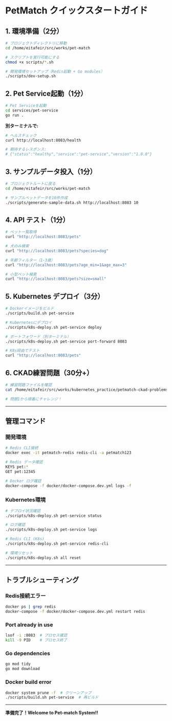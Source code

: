 # PetMatch クイックスタートガイド

## 1. 環境準備（2分）

```bash
# プロジェクトディレクトリに移動
cd /home/eitafeir/src/works/pet-match

# スクリプトを実行可能にする
chmod +x scripts/*.sh

# 開発環境セットアップ（Redis起動 + Go modules）
./scripts/dev-setup.sh
```

## 2. Pet Service起動（1分）

```bash
# Pet Serviceを起動
cd services/pet-service
go run .
```

**別ターミナルで:**
```bash
# ヘルスチェック
curl http://localhost:8083/health

# 期待するレスポンス:
# {"status":"healthy","service":"pet-service","version":"1.0.0"}
```

## 3. サンプルデータ投入（1分）

```bash
# プロジェクトルートに戻る
cd /home/eitafeir/src/works/pet-match

# サンプルペットデータを10件作成
./scripts/generate-sample-data.sh http://localhost:8083 10
```

## 4. API テスト（1分）

```bash
# ペット一覧取得
curl "http://localhost:8083/pets"

# 犬のみ検索
curl "http://localhost:8083/pets?species=dog"

# 年齢フィルター（1-3歳）
curl "http://localhost:8083/pets?age_min=1&age_max=3"

# 小型ペット検索
curl "http://localhost:8083/pets?size=small"
```

## 5. Kubernetes デプロイ（3分）

```bash
# Dockerイメージをビルド
./scripts/build.sh pet-service

# Kubernetesにデプロイ
./scripts/k8s-deploy.sh pet-service deploy

# ポートフォワード（別ターミナル）
./scripts/k8s-deploy.sh pet-service port-forward 8083

# K8s経由でテスト
curl "http://localhost:8083/pets"
```

## 6. CKAD練習問題（30分+）

```bash
# 練習問題ファイルを確認
cat /home/eitafeir/src/works/kubernetes_practice/petmatch-ckad-problems.md

# 問題1から順番にチャレンジ！
```

---

## 管理コマンド

### 開発環境
```bash
# Redis CLI接続
docker exec -it petmatch-redis redis-cli -a petmatch123

# Redis データ確認
KEYS pet:*
GET pet:12345

# Docker ログ確認
docker-compose -f docker/docker-compose.dev.yml logs -f
```

### Kubernetes環境
```bash
# デプロイ状況確認
./scripts/k8s-deploy.sh pet-service status

# ログ確認
./scripts/k8s-deploy.sh pet-service logs

# Redis CLI (K8s)
./scripts/k8s-deploy.sh pet-service redis-cli

# 環境リセット
./scripts/k8s-deploy.sh all reset
```


---

## トラブルシューティング

### Redis接続エラー
```bash
docker ps | grep redis
docker-compose -f docker/docker-compose.dev.yml restart redis
```

### Port already in use
```bash
lsof -i :8083  # プロセス確認
kill -9 PID    # プロセス終了
```

### Go dependencies
```bash
go mod tidy
go mod download
```

### Docker build error
```bash
docker system prune -f  # クリーンアップ
./scripts/build.sh pet-service  # 再ビルド
```

---

**準備完了！Welcome to Pet-match System!!**
